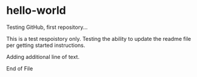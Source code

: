 hello-world
===========

Testing GitHub, first repository...

This is a test respoistory only. Testing the ability to update the readme file per getting started instructions.

Adding additional line of text.

End of File

